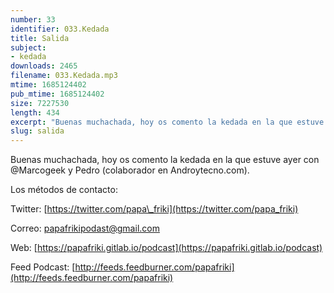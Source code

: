 ```yaml
---
number: 33
identifier: 033.Kedada
title: Salida
subject:
- kedada
downloads: 2465
filename: 033.Kedada.mp3
mtime: 1685124402
pub_mtime: 1685124402
size: 7227530
length: 434
excerpt: "Buenas muchachada, hoy os comento la kedada en la que estuve ayer con @Marcogeek y Pedro (colaborador en Androytecno.com).  \n\nLos métodos de contacto:\n\nTwitter: [https://twitter.com/papa\\_friki](https://twitter.com/papa_friki)\n\nCorreo: [papafrikipodast@gmail.com](https://archive.org/details/papafrikipodast@gmail.com)\n\nWeb: [https://papafriki.gitlab.io/podcast](https://papafriki.gitlab.io/podcast)\n\nFeed Podcast: [http://feeds.feedburner.com/papafriki](http://feeds.feedburner.com/papafriki)"
slug: salida
---
```

Buenas muchachada, hoy os comento la kedada en la que estuve ayer con @Marcogeek y Pedro (colaborador en Androytecno.com).

Los métodos de contacto:

Twitter: [https://twitter.com/papa\_friki](https://twitter.com/papa_friki)

Correo: [papafrikipodast@gmail.com](https://archive.org/details/papafrikipodast@gmail.com)

Web: [https://papafriki.gitlab.io/podcast](https://papafriki.gitlab.io/podcast)

Feed Podcast: [http://feeds.feedburner.com/papafriki](http://feeds.feedburner.com/papafriki)